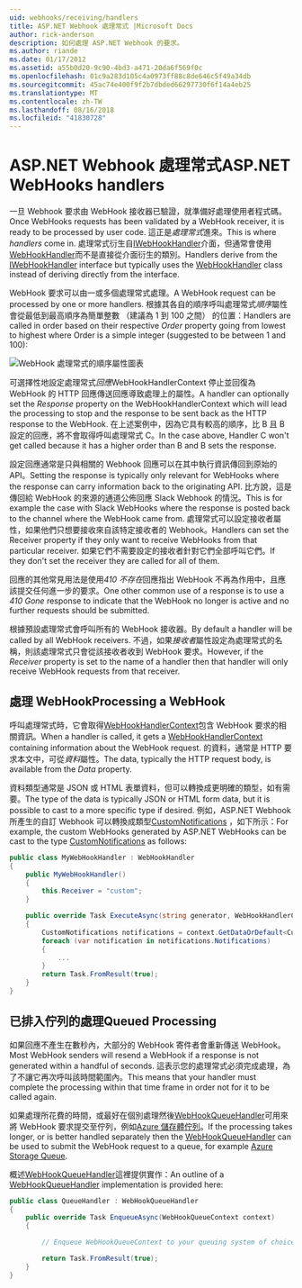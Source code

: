 ```yaml
---
uid: webhooks/receiving/handlers
title: ASP.NET Webhook 處理常式 |Microsoft Docs
author: rick-anderson
description: 如何處理 ASP.NET Webhook 的要求。
ms.author: riande
ms.date: 01/17/2012
ms.assetid: a55b0d20-9c90-4bd3-a471-20da6f569f0c
ms.openlocfilehash: 01c9a283d105c4a0973ff88c8de646c5f49a34db
ms.sourcegitcommit: 45ac74e400f9f2b7dbded66297730f6f14a4eb25
ms.translationtype: MT
ms.contentlocale: zh-TW
ms.lasthandoff: 08/16/2018
ms.locfileid: "41830728"
---
```

# <a name="aspnet-webhooks-handlers"></a><span data-ttu-id="34a14-103">ASP.NET Webhook 處理常式</span><span class="sxs-lookup"><span data-stu-id="34a14-103">ASP.NET WebHooks handlers</span></span>

<span data-ttu-id="34a14-104">一旦 Webhook 要求由 WebHook 接收器已驗證，就準備好處理使用者程式碼。</span><span class="sxs-lookup"><span data-stu-id="34a14-104">Once WebHooks requests has been validated by a WebHook receiver, it is ready to be processed by user code.</span></span> <span data-ttu-id="34a14-105">這正是*處理常式*進來。</span><span class="sxs-lookup"><span data-stu-id="34a14-105">This is where *handlers* come in.</span></span> <span data-ttu-id="34a14-106">處理常式衍生自[IWebHookHandler](https://github.com/aspnet/WebHooks/blob/master/src/Microsoft.AspNet.WebHooks.Receivers/WebHooks/WebHookHandler.cs)介面，但通常會使用[WebHookHandler](https://github.com/aspnet/WebHooks/blob/master/src/Microsoft.AspNet.WebHooks.Receivers/WebHooks/WebHookHandler.cs)而不是直接從介面衍生的類別。</span><span class="sxs-lookup"><span data-stu-id="34a14-106">Handlers derive from the [IWebHookHandler](https://github.com/aspnet/WebHooks/blob/master/src/Microsoft.AspNet.WebHooks.Receivers/WebHooks/WebHookHandler.cs) interface but typically uses the [WebHookHandler](https://github.com/aspnet/WebHooks/blob/master/src/Microsoft.AspNet.WebHooks.Receivers/WebHooks/WebHookHandler.cs) class instead of deriving directly from the interface.</span></span>

<span data-ttu-id="34a14-107">WebHook 要求可以由一或多個處理常式處理。</span><span class="sxs-lookup"><span data-stu-id="34a14-107">A WebHook request can be processed by one or more handlers.</span></span> <span data-ttu-id="34a14-108">根據其各自的順序呼叫處理常式*順序*屬性會從最低到最高順序為簡單整數 （建議為 1 到 100 之間） 的位置：</span><span class="sxs-lookup"><span data-stu-id="34a14-108">Handlers are called in order based on their respective *Order* property going from lowest to highest where Order is a simple integer (suggested to be between 1 and 100):</span></span>

![WebHook 處理常式的順序屬性圖表](_static/Handlers.png)

<span data-ttu-id="34a14-110">可選擇性地設定處理常式*回應*WebHookHandlerContext 停止並回復為 WebHook 的 HTTP 回應傳送回應導致處理上的屬性。</span><span class="sxs-lookup"><span data-stu-id="34a14-110">A handler can optionally set the *Response* property on the WebHookHandlerContext which will lead the processing to stop and the response to be sent back as the HTTP response to the WebHook.</span></span> <span data-ttu-id="34a14-111">在上述案例中，因為它具有較高的順序，比 B 且 B 設定的回應，將不會取得呼叫處理常式 C。</span><span class="sxs-lookup"><span data-stu-id="34a14-111">In the case above, Handler C won't get called because it has a higher order than B and B sets the response.</span></span>

<span data-ttu-id="34a14-112">設定回應通常是只與相關的 Webhook 回應可以在其中執行資訊傳回到原始的 API。</span><span class="sxs-lookup"><span data-stu-id="34a14-112">Setting the response is typically only relevant for WebHooks where the response can carry information back to the originating API.</span></span> <span data-ttu-id="34a14-113">比方說，這是傳回給 WebHook 的來源的通道公佈回應 Slack Webhook 的情況。</span><span class="sxs-lookup"><span data-stu-id="34a14-113">This is for example the case with Slack WebHooks where the response is posted back to the channel where the WebHook came from.</span></span> <span data-ttu-id="34a14-114">處理常式可以設定接收者屬性，如果他們只想要接收來自該特定接收者的 Webhook。</span><span class="sxs-lookup"><span data-stu-id="34a14-114">Handlers can set the Receiver property if they only want to receive WebHooks from that particular receiver.</span></span> <span data-ttu-id="34a14-115">如果它們不需要設定的接收者針對它們全部呼叫它們。</span><span class="sxs-lookup"><span data-stu-id="34a14-115">If they don't set the receiver they are called for all of them.</span></span>

<span data-ttu-id="34a14-116">回應的其他常見用法是使用*410 不存在*回應指出 WebHook 不再為作用中，且應該提交任何進一步的要求。</span><span class="sxs-lookup"><span data-stu-id="34a14-116">One other common use of a response is to use a *410 Gone* response to indicate that the WebHook no longer is active and no further requests should be submitted.</span></span>

<span data-ttu-id="34a14-117">根據預設處理常式會呼叫所有的 WebHook 接收器。</span><span class="sxs-lookup"><span data-stu-id="34a14-117">By default a handler will be called by all WebHook receivers.</span></span> <span data-ttu-id="34a14-118">不過，如果*接收者*屬性設定為處理常式的名稱，則該處理常式只會從該接收者收到 WebHook 要求。</span><span class="sxs-lookup"><span data-stu-id="34a14-118">However, if the *Receiver* property is set to the name of a handler then that handler will only receive WebHook requests from that receiver.</span></span>

## <a name="processing-a-webhook"></a><span data-ttu-id="34a14-119">處理 WebHook</span><span class="sxs-lookup"><span data-stu-id="34a14-119">Processing a WebHook</span></span>

<span data-ttu-id="34a14-120">呼叫處理常式時，它會取得[WebHookHandlerContext](https://github.com/aspnet/WebHooks/blob/master/src/Microsoft.AspNet.WebHooks.Receivers/WebHooks/WebHookHandlerContext.cs)包含 WebHook 要求的相關資訊。</span><span class="sxs-lookup"><span data-stu-id="34a14-120">When a handler is called, it gets a [WebHookHandlerContext](https://github.com/aspnet/WebHooks/blob/master/src/Microsoft.AspNet.WebHooks.Receivers/WebHooks/WebHookHandlerContext.cs) containing information about the WebHook request.</span></span> <span data-ttu-id="34a14-121">的資料，通常是 HTTP 要求本文中，可從*資料*屬性。</span><span class="sxs-lookup"><span data-stu-id="34a14-121">The data, typically the HTTP request body, is available from the *Data* property.</span></span>

<span data-ttu-id="34a14-122">資料類型通常是 JSON 或 HTML 表單資料，但可以轉換成更明確的類型，如有需要。</span><span class="sxs-lookup"><span data-stu-id="34a14-122">The type of the data is typically JSON or HTML form data, but it is possible to cast to a more specific type if desired.</span></span> <span data-ttu-id="34a14-123">例如，ASP.NET Webhook 所產生的自訂 Webhook 可以轉換成類型[CustomNotifications](https://github.com/aspnet/WebHooks/blob/master/src/Microsoft.AspNet.WebHooks.Receivers.Custom/WebHooks/CustomNotifications.cs) ，如下所示：</span><span class="sxs-lookup"><span data-stu-id="34a14-123">For example, the custom WebHooks generated by ASP.NET WebHooks can be cast to the type [CustomNotifications](https://github.com/aspnet/WebHooks/blob/master/src/Microsoft.AspNet.WebHooks.Receivers.Custom/WebHooks/CustomNotifications.cs) as follows:</span></span>

```csharp
public class MyWebHookHandler : WebHookHandler
{
    public MyWebHookHandler()
    {
        this.Receiver = "custom";
    }

    public override Task ExecuteAsync(string generator, WebHookHandlerContext context)
    {
        CustomNotifications notifications = context.GetDataOrDefault<CustomNotifications>();
        foreach (var notification in notifications.Notifications)
        {
            ...
        }
        return Task.FromResult(true);
    }
}
```

  ## <a name="queued-processing"></a><span data-ttu-id="34a14-124">已排入佇列的處理</span><span class="sxs-lookup"><span data-stu-id="34a14-124">Queued Processing</span></span>

<span data-ttu-id="34a14-125">如果回應不產生在數秒內，大部分的 WebHook 寄件者會重新傳送 WebHook。</span><span class="sxs-lookup"><span data-stu-id="34a14-125">Most WebHook senders will resend a WebHook if a response is not generated within a handful of seconds.</span></span> <span data-ttu-id="34a14-126">這表示您的處理常式必須完成處理，為了不讓它再次呼叫該時間範圍內。</span><span class="sxs-lookup"><span data-stu-id="34a14-126">This means that your handler must complete the processing within that time frame in order not for it to be called again.</span></span>

<span data-ttu-id="34a14-127">如果處理所花費的時間，或最好在個別處理然後[WebHookQueueHandler](https://github.com/aspnet/WebHooks/blob/master/src/Microsoft.AspNet.WebHooks.Receivers/WebHooks/WebHookQueueHandler.cs)可用來將 WebHook 要求提交至佇列，例如[Azure 儲存體佇列](https://msdn.microsoft.com/library/azure/dd179353.aspx)。</span><span class="sxs-lookup"><span data-stu-id="34a14-127">If the processing takes longer, or is better handled separately then the [WebHookQueueHandler](https://github.com/aspnet/WebHooks/blob/master/src/Microsoft.AspNet.WebHooks.Receivers/WebHooks/WebHookQueueHandler.cs) can be used to submit the WebHook request to a queue, for example [Azure Storage Queue](https://msdn.microsoft.com/library/azure/dd179353.aspx).</span></span>

<span data-ttu-id="34a14-128">概述[WebHookQueueHandler](https://github.com/aspnet/WebHooks/blob/master/src/Microsoft.AspNet.WebHooks.Receivers/WebHooks/WebHookQueueHandler.cs)這裡提供實作：</span><span class="sxs-lookup"><span data-stu-id="34a14-128">An outline of a [WebHookQueueHandler](https://github.com/aspnet/WebHooks/blob/master/src/Microsoft.AspNet.WebHooks.Receivers/WebHooks/WebHookQueueHandler.cs) implementation is provided here:</span></span>

```csharp
public class QueueHandler : WebHookQueueHandler
{
    public override Task EnqueueAsync(WebHookQueueContext context)
    {

        // Enqueue WebHookQueueContext to your queuing system of choice

        return Task.FromResult(true);
    }
}
```
